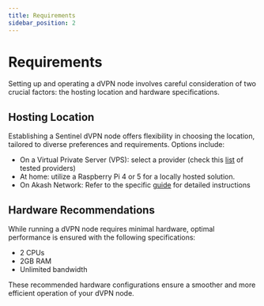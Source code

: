 ```yaml
---
title: Requirements
sidebar_position: 2
---
```


# Requirements

Setting up and operating a dVPN node involves careful consideration of two crucial factors: the hosting location and hardware specifications.

## Hosting Location

Establishing a Sentinel dVPN node offers flexibility in choosing the location, tailored to diverse preferences and requirements. Options include:
- On a Virtual Private Server (VPS): select a provider (check this [list](https://cryptpad.fr/sheet/#/2/sheet/edit/5Exc+RslM-bhp301wGl6i0Ui/) of tested providers)
- At home: utilize a Raspberry Pi 4 or 5 for a locally hosted solution.
- On Akash Network: Refer to the specific [guide](/node/cloudmos-on-akash) for detailed instructions

## Hardware Recommendations

While running a dVPN node requires minimal hardware, optimal performance is ensured with the following specifications:
- 2 CPUs
- 2GB RAM
- Unlimited bandwidth

These recommended hardware configurations ensure a smoother and more efficient operation of your dVPN node.